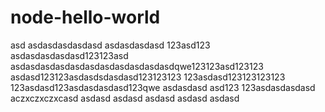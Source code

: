 # node-hello-world
asd
asdasdasdasdasd
asdasdasdasd
123asd123
asdasdasdasdasd123123asd
asdasdasdasdasdasdasdasdasdasdasdqwe123123asd123123
asdasd123123asdasdsdasdasd123123123
123asdasd123123123123
123asdasd123asdasdasdasd123qwe
asdasdasd
asd123
123asdasdasdasd
aczxczxczxcasd
asdasd
asdasd
asdasd
asdasd
asdasd
